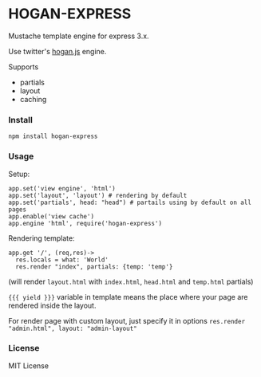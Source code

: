 # HOGAN-EXPRESS

Mustache template engine for express 3.x. 

Use twitter's [hogan.js](https://github.com/twitter/hogan.js) engine.

Supports
  - partials 
  - layout
  - caching

### Install

`npm install hogan-express`

### Usage

Setup:
```
app.set('view engine', 'html')
app.set('layout', 'layout') # rendering by default
app.set('partials', head: "head") # partails using by default on all pages
app.enable('view cache')
app.engine 'html', require('hogan-express')
```

Rendering template:
```
app.get '/', (req,res)->
  res.locals = what: 'World'
  res.render "index", partials: {temp: 'temp'}
```
(will render `layout.html` with `index.html`, `head.html` and `temp.html` partials)

`{{{ yield }}}` variable in template means the place where your page are rendered inside the layout.

For render page with custom layout, just specify it in options `res.render "admin.html", layout: "admin-layout"`

### License
MIT License